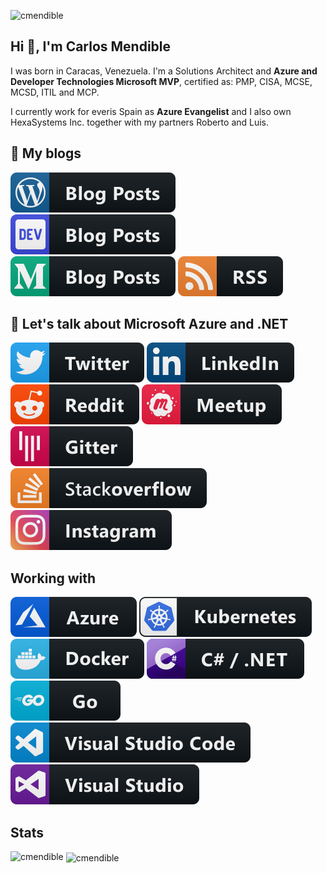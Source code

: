 <p align="left"> <img src="https://komarev.com/ghpvc/?username=cmendible&label=Profile%20views&color=0e75b6&style=flat" alt="cmendible" /> </p>

## Hi 👋, I'm **Carlos Mendible**

I was born in Caracas, Venezuela. I'm a Solutions Architect and **Azure and Developer Technologies Microsoft MVP**, certified as: PMP, CISA, MCSE, MCSD, ITIL and MCP.

I currently work for everis Spain as **Azure Evangelist** and I also own HexaSystems Inc. together with my partners Roberto and Luis.

## 📝 My blogs
<a href="https://carlos.mendible.com" rel="nofollow">  <img src="https://github.com/MikeCodesDotNET/ColoredBadges/raw/master/svg/blogs/wordpress.svg" style="max-width:100%;"></a>
<a href="https://dev.to/cmendibl3" rel="nofollow"><img src="https://github.com/MikeCodesDotNET/ColoredBadges/raw/master/svg/blogs/devto.svg" style="max-width:100%;"></a>
<a href="https://medium.com/@cmendibl3" rel="nofollow"><img src="https://github.com/MikeCodesDotNET/ColoredBadges/raw/master/svg/blogs/medium.svg" style="max-width:100%;"></a>
<a href="https://carlos.mendible.com/feed.xml" rel="nofollow"><img src="https://github.com/MikeCodesDotNET/ColoredBadges/raw/master/svg/blogs/rss.svg" style="max-width:100%;"></a>

## 💬 Let's talk about **Microsoft Azure and .NET**

<a href="https://twitter.com/cmendibl3" rel="nofollow"><img src="https://github.com/MikeCodesDotNET/ColoredBadges/raw/master/svg/social/twitter.svg" style="max-width:100%;"></a>
<a href="https://www.linkedin.com/in/carlosmendible" rel="nofollow"><img src="https://github.com/MikeCodesDotNET/ColoredBadges/raw/master/svg/social/linkedin.svg" style="max-width:100%;"></a>
<a href="https://www.reddit.com/user/cmendibl3" rel="nofollow"><img src="https://github.com/MikeCodesDotNET/ColoredBadges/raw/master/svg/social/reddit.svg" style="max-width:100%;"></a>
<a href="https://www.meetup.com/members/95187722" rel="nofollow"><img src="https://github.com/MikeCodesDotNET/ColoredBadges/raw/master/svg/social/meetup.svg" style="max-width:100%;"/></a>
<a href="https://gitter.im/cmendible" rel="nofollow"><img src="https://github.com/MikeCodesDotNET/ColoredBadges/raw/master/svg/social/gitter.svg" style="max-width:100%;"></a>
<a href="https://stackoverflow.com/users/332127" rel="nofollow"><img src="https://github.com/MikeCodesDotNET/ColoredBadges/raw/master/svg/social/stackoverflow.svg" style="max-width:100%;"/></a>
<a href="https://www.instagram.com/cmendibl3" rel="nofollow"><img src="https://github.com/MikeCodesDotNET/ColoredBadges/raw/master/svg/social/instagram.svg" style="max-width:100%;"></a>

## Working with

<a target="_blank" rel="noopener noreferrer" href="https://github.com/MikeCodesDotNET/ColoredBadges/blob/master/svg/dev/services/azure.svg"><img src="https://github.com/MikeCodesDotNET/ColoredBadges/raw/master/svg/dev/services/azure.svg" style="max-width:100%;"></a>
<a target="_blank" rel="noopener noreferrer" href="https://github.com/MikeCodesDotNET/ColoredBadges/blob/master/svg/dev/services/kubernetes.svg"><img src="https://github.com/MikeCodesDotNET/ColoredBadges/raw/master/svg/dev/services/kubernetes.svg" style="max-width:100%;"></a>
<a target="_blank" rel="noopener noreferrer" href="https://github.com/MikeCodesDotNET/ColoredBadges/blob/master/svg/dev/tools/docker.svg"><img src="https://github.com/MikeCodesDotNET/ColoredBadges/raw/master/svg/dev/tools/docker.svg" style="max-width:100%;"></a>
<a target="_blank" rel="noopener noreferrer" href="https://github.com/MikeCodesDotNET/ColoredBadges/raw/master/svg/dev/languages/csharp_dotnet.svg"><img src="https://github.com/MikeCodesDotNET/ColoredBadges/raw/master/svg/dev/languages/csharp_dotnet.svg" style="max-width:100%;"></a>
<a target="_blank" rel="noopener noreferrer" href="https://github.com/MikeCodesDotNET/ColoredBadges/raw/master/svg/dev/languages/go.svg"><img src="https://github.com/MikeCodesDotNET/ColoredBadges/raw/master/svg/dev/languages/go.svg" style="max-width:100%;"></a>
<a target="_blank" rel="noopener noreferrer" href="https://github.com/MikeCodesDotNET/ColoredBadges/blob/master/svg/dev/tools/visualstudio_code.svg"><img src="https://github.com/MikeCodesDotNET/ColoredBadges/raw/master/svg/dev/tools/visualstudio_code.svg" style="max-width:100%;"></a>
<a target="_blank" rel="noopener noreferrer" href="https://github.com/MikeCodesDotNET/ColoredBadges/blob/master/svg/dev/tools/visualstudio.svg"><img src="https://github.com/MikeCodesDotNET/ColoredBadges/raw/master/svg/dev/tools/visualstudio.svg" style="max-width:100%;"></a>

## Stats

<p><img align="left" src="https://github-readme-stats.vercel.app/api/top-langs/?username=cmendible&layout=compact&count_private=true" alt="cmendible" /></p>

<p>&nbsp;<img align="center" src="https://github-readme-stats.vercel.app/api?username=cmendible&count_private=true" alt="cmendible" /></p>
